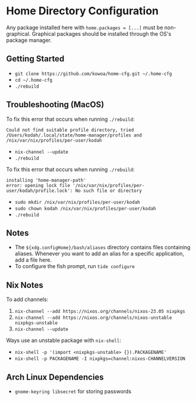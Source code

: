 # Home Directory Configuration

Any package installed here with `home.packages = [...]` must be non-graphical.
Graphical packages should be installed through the OS's package manager.

## Getting Started

- `git clone https://github.com/kowoa/home-cfg.git ~/.home-cfg`
- `cd ~/.home-cfg`
- `./rebuild`

## Troubleshooting (MacOS)

To fix this error that occurs when running `./rebuild`:
```
Could not find suitable profile directory, tried /Users/kodah/.local/state/home-manager/profiles and /nix/var/nix/profiles/per-user/kodah
```
- `nix-channel --update`
- `./rebuild`

To fix this error that occurs when running `./rebuild`:
```
installing 'home-manager-path'
error: opening lock file '/nix/var/nix/profiles/per-user/kodah/profile.lock': No such file or directory
```
- `sudo mkdir /nix/var/nix/profiles/per-user/kodah`
- `sudo chown kodah /nix/var/nix/profiles/per-user/kodah`
- `./rebuild`

## Notes

- The `${xdg.configHome}/bash/aliases` directory contains files containing aliases.
  Whenever you want to add an alias for a specific application, add a file here.
- To configure the fish prompt, run `tide configure`

## Nix Notes

To add channels:
1. `nix-channel --add https://nixos.org/channels/nixos-23.05 nixpkgs`
1. `nix-channel --add https://nixos.org/channels/nixos-unstable nixpkgs-unstable`
1. `nix-channel --update`

Ways use an unstable package with `nix-shell`:
- `nix-shell -p '(import <nixpkgs-unstable> {}).PACKAGENAME'`
- `nix-shell -p PACKAGENAME -I nixpkgs=channel:nixos-CHANNELVERSION`

## Arch Linux Dependencies

- `gnome-keyring libsecret` for storing passwords
